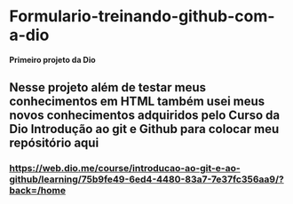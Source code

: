# Formulario-treinando-github-com-a-dio
**Primeiro projeto da Dio**
## Nesse projeto além de testar meus conhecimentos em HTML também usei meus novos conhecimentos adquiridos pelo Curso da Dio Introdução ao git e Github para colocar meu repósitório aqui
### https://web.dio.me/course/introducao-ao-git-e-ao-github/learning/75b9fe49-6ed4-4480-83a7-7e37fc356aa9/?back=/home
